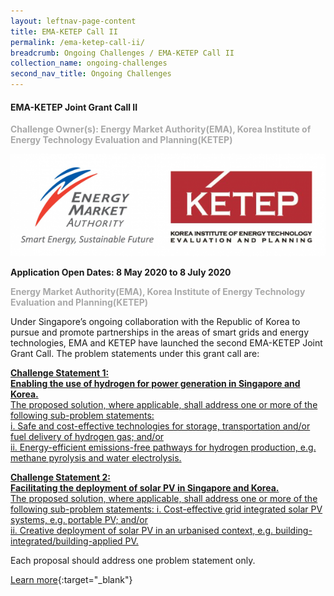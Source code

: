 ```yaml
---
layout: leftnav-page-content
title: EMA-KETEP Call II
permalink: /ema-ketep-call-ii/
breadcrumb: Ongoing Challenges / EMA-KETEP Call II
collection_name: ongoing-challenges
second_nav_title: Ongoing Challenges
---
```


#### EMA-KETEP Joint Grant Call II

<font color="#a9a9a9"><b>Challenge Owner(s): Energy Market Authority(EMA), Korea Institute of Energy Technology Evaluation and Planning(KETEP)</b></font>

[![1](/images/ongoing-challenges/EMA-Ketep.png)](https://researchgrant.gov.sg/Pages/GrantCallDetail.aspx?AXID=EMA-EP008&CompanyCode=nrf)


**Application Open Dates: 8 May 2020 to 8 July 2020**<br>

<font color=" #a9a9a9"><b>Energy Market Authority(EMA), Korea Institute of Energy Technology Evaluation and Planning(KETEP)</b></font>

Under Singapore’s ongoing collaboration with the Republic of Korea to pursue and promote partnerships in the areas of smart grids and energy technologies, EMA and KETEP have launched the second EMA-KETEP Joint Grant Call. The problem statements under this grant call are: 


<div id="problemstatement"><a href="https://researchgrant.gov.sg/Pages/GrantCallDetailDocs.aspx">
<p><b>Challenge Statement 1:<br> Enabling the use of hydrogen for power generation in Singapore and Korea.</b><br>
The proposed solution, where applicable, shall address one or more of the following sub-problem statements:<br>
i.	Safe and cost-effective technologies for storage, transportation and/or fuel delivery of hydrogen gas; and/or <br>
ii.	Energy-efficient emissions-free pathways for hydrogen production, e.g. methane pyrolysis and water electrolysis.

</p></a>
</div>

<div id="problemstatement"><a href="https://researchgrant.gov.sg/Pages/GrantCallDetailDocs.aspx">
<p><b>Challenge Statement 2:<br>Facilitating the deployment of solar PV in Singapore and Korea.</b><br>
The proposed solution, where applicable, shall address one or more of the following sub-problem statements:
i.	Cost-effective grid integrated solar PV systems, e.g. portable PV; and/or<br>
ii.	Creative deployment of solar PV in an urbanised context, e.g. building-integrated/building-applied PV. 
</p></a>
</div>



Each proposal should address one problem statement only.


[Learn more](https://researchgrant.gov.sg/Pages/GrantCallDetail.aspx?AXID=EMA-EP008&CompanyCode=nrf){:target="_blank"} 

